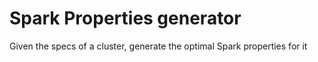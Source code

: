 # Spark Properties generator

Given the specs of a cluster, generate the optimal Spark properties for it
